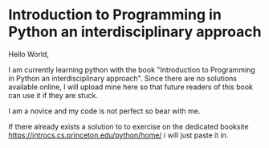 # Introduction to Programming in Python an interdisciplinary approach
Hello World,

I am currently learning python with the book "Introduction to Programming in Python an interdisciplinary approach".
Since there are no solutions available online, I will upload mine here so that future readers of this book can use it if they are stuck.

I am a novice and my code is not perfect so bear with me.

If there already exists a solution to to exercise on the dedicated booksite https://introcs.cs.princeton.edu/python/home/ i will just paste it in.

